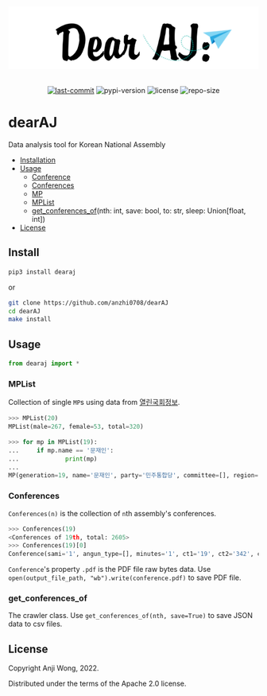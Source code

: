 <div align="center">

  <img src="https://raw.githubusercontent.com/anzhi0708/dearAJ/main/img/logo.png" />

</div>

<br>

<div align="center">

  [![last-commit](https://img.shields.io/github/last-commit/anzhi0708/dearAJ?style=social)](https://github.com/anzhi0708/yeongnok/commits/main)    ![pypi-version](https://img.shields.io/pypi/v/dearaj?color=blue&style=flat-square) ![license](https://img.shields.io/github/license/anzhi0708/dearAJ?color=blue&style=flat-square)    ![repo-size](https://img.shields.io/github/repo-size/anzhi0708/dearAJ?style=social)

</div>


# dearAJ

Data analysis tool for Korean National Assembly

- [Installation](https://github.com/anzhi0708/dearAJ#install)
- [Usage](https://github.com/anzhi0708/dearAJ#usage)
  - [Conference](https://github.com/anzhi0708/dearAJ#conferences)
  - [Conferences](https://github.com/anzhi0708/dearAJ#conferences)
  - [MP](https://github.com/anzhi0708/dearAJ#mplist)
  - [MPList](https://github.com/anzhi0708/dearAJ#mplist)
  - [get_conferences_of](https://github.com/anzhi0708/dearAJ#get_conferences_of)(nth: int, save: bool, to: str, sleep: Union[float, int])
- [License](https://github.com/anzhi0708/dearAJ#license)

## Install

```bash
pip3 install dearaj
```
or
```bash
git clone https://github.com/anzhi0708/dearAJ
cd dearAJ
make install
```

## Usage

```python
from dearaj import *
```

### MPList

Collection of single `MP`s using data from [열린국회정보](https://open.assembly.go.kr/portal/assm/search/memberHistSchPage.do).

```python
>>> MPList(20)
MPList(male=267, female=53, total=320)
```
```python
>>> for mp in MPList(19):
...     if mp.name == '문재인':
...             print(mp)
...
MP(generation=19, name='문재인', party='민주통합당', committee=[], region='부산 사상구', gender='남', n='초선', how='지역구')
```

### Conferences

`Conferences(n)` is the collection of `n`th assembly's conferences.

```python
>>> Conferences(19)
<Conferences of 19th, total: 2605>
>>> Conferences(19)[0]
Conference(sami='1', angun_type=[], minutes='1', ct1='19', ct2='342', ct3='01', open_time='10:25', date='2016-05-19', hand_lang='0', mc='10', conf_title='제342회 국회(임시회) 제01차 본회의', comm_name='본회의', qvod=0)
```

`Conference`'s property `.pdf` is the PDF file raw bytes data. Use `open(output_file_path, "wb").write(conference.pdf)` to save PDF file.

### get_conferences_of

The crawler class. Use `get_conferences_of(nth, save=True)` to save JSON data to csv files.

## License

Copyright Anji Wong, 2022.

Distributed under the terms of the Apache 2.0 license.
